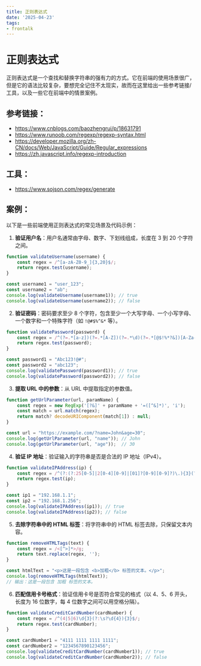 ```yaml
---
title: 正则表达式
date: '2025-04-23'
tags:
- frontalk
---
```


# 正则表达式

正则表达式是一个查找和替换字符串的强有力的方式。它在前端的使用场景很广，但是它的语法比较复杂，要想完全记住不太现实，故而在这里给出一些参考链接/工具，以及一些它在前端中的情景案例。


## 参考链接：

- https://www.cnblogs.com/baozhengrui/p/18631791
- https://www.runoob.com/regexp/regexp-syntax.html
- https://developer.mozilla.org/zh-CN/docs/Web/JavaScript/Guide/Regular_expressions
- https://zh.javascript.info/regexp-introduction

## 工具：

- https://www.sojson.com/regex/generate

## 案例：

以下是一些前端使用正则表达式的常见场景及代码示例：

1. **验证用户名**：用户名通常由字母、数字、下划线组成，长度在 3 到 20 个字符之间。

```javascript
function validateUsername(username) {
    const regex = /^[a-zA-Z0-9_]{3,20}$/;
    return regex.test(username);
}

const username1 = "user_123";
const username2 = "ab";
console.log(validateUsername(username1)); // true
console.log(validateUsername(username2)); // false
```

2. **验证密码**：密码要求至少 8 个字符，包含至少一个大写字母、一个小写字母、一个数字和一个特殊字符（如 `!@#$%^&*` 等）。

```javascript
function validatePassword(password) {
    const regex = /^(?=.*[a-z])(?=.*[A-Z])(?=.*\d)(?=.*[@$!%*?&])[A-Za-z\d@$!%*?&]{8,}$/;
    return regex.test(password);
}

const password1 = "Abc123!@#";
const password2 = "abc123";
console.log(validatePassword(password1)); // true
console.log(validatePassword(password2)); // false
```

3. **提取 URL 中的参数**：从 URL 中提取指定的参数值。

```javascript
function getUrlParameter(url, paramName) {
    const regex = new RegExp('[?&]' + paramName + '=([^&]*)', 'i');
    const match = url.match(regex);
    return match? decodeURIComponent(match[1]) : null;
}

const url = "https://example.com/?name=John&age=30";
console.log(getUrlParameter(url, "name")); // John
console.log(getUrlParameter(url, "age"));  // 30
```

4. **验证 IP 地址**：验证输入的字符串是否是合法的 IP 地址（IPv4）。

```javascript
function validateIPAddress(ip) {
    const regex = /^(?:(?:25[0-5]|2[0-4][0-9]|[01]?[0-9][0-9]?)\.){3}(?:25[0-5]|2[0-4][0-9]|[01]?[0-9][0-9]?)$/;
    return regex.test(ip);
}

const ip1 = "192.168.1.1";
const ip2 = "192.168.1.256";
console.log(validateIPAddress(ip1)); // true
console.log(validateIPAddress(ip2)); // false
```

5. **去除字符串中的 HTML 标签**：将字符串中的 HTML 标签去除，只保留文本内容。

```javascript
function removeHTMLTags(text) {
    const regex = /<[^>]*>/g;
    return text.replace(regex, '');
}

const htmlText = "<p>这是一段包含 <b>加粗</b> 标签的文本。</p>";
console.log(removeHTMLTags(htmlText)); 
// 输出：这是一段包含 加粗 标签的文本。
```

6. **匹配信用卡号格式**：验证信用卡号是否符合常见的格式（以 4、5、6 开头，长度为 16 位数字，每 4 位数字之间可以用空格分隔）。

```javascript
function validateCreditCardNumber(cardNumber) {
    const regex = /^(4|5|6)\d{3}(?:\s?\d{4}){3}$/;
    return regex.test(cardNumber);
}

const cardNumber1 = "4111 1111 1111 1111";
const cardNumber2 = "1234567890123456";
console.log(validateCreditCardNumber(cardNumber1)); // true
console.log(validateCreditCardNumber(cardNumber2)); // false
``` 














































